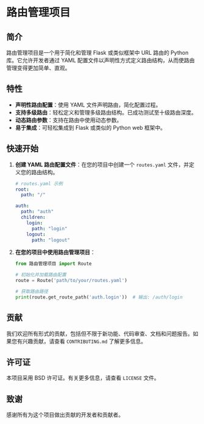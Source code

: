 # 路由管理项目

## 简介

路由管理项目是一个用于简化和管理 Flask 或类似框架中 URL 路由的 Python 库。它允许开发者通过 YAML 配置文件以声明性方式定义路由结构，从而使路由管理变得更加简单、直观。

## 特性

- **声明性路由配置**：使用 YAML 文件声明路由，简化配置过程。
- **支持多级路由**：轻松定义和管理多级路由结构。已成功测试至十级路由深度。
- **动态路由参数**：支持在路由中使用动态参数。
- **易于集成**：可轻松集成到 Flask 或类似的 Python web 框架中。

## 快速开始

1. **创建 YAML 路由配置文件**：在您的项目中创建一个 `routes.yaml` 文件，并定义您的路由结构。

    ```yaml
    # routes.yaml 示例
    root:
      path: "/"

    auth:
      path: "auth"
      children:
        login:
          path: "login"
        logout:
          path: "logout"
    ```

2. **在您的项目中使用路由管理项目**：

    ```python
    from 路由管理项目 import Route

    # 初始化并加载路由配置
    route = Route('path/to/your/routes.yaml')

    # 获取路由路径
    print(route.get_route_path('auth.login'))  # 输出: /auth/login
    ```

## 贡献

我们欢迎所有形式的贡献，包括但不限于新功能、代码审查、文档和问题报告。如果您有兴趣贡献，请查看 `CONTRIBUTING.md` 了解更多信息。

## 许可证

本项目采用 BSD 许可证。有关更多信息，请查看 `LICENSE` 文件。

## 致谢

感谢所有为这个项目做出贡献的开发者和贡献者。
